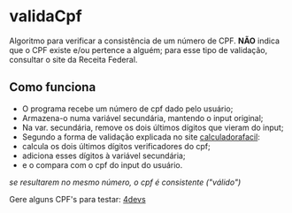 # validaCpf
Algoritmo para verificar a consistência de um número de CPF.
**NÃO** indica que o CPF existe e/ou pertence a alguém; para esse tipo de validação, consultar o site da Receita Federal.

## Como funciona
- O programa recebe um número de cpf dado pelo usuário; 
- Armazena-o numa variável secundária, mantendo o input original;
- Na var. secundária, remove os dois últimos dígitos que vieram do input;
- Segundo a forma de validação explicada no site [calculadorafacil](https://www.calculadorafacil.com.br/computacao/validar-cpf#Como%20Validar%20CPF):
- calcula os dois últimos dígitos verificadores do cpf;
- adiciona esses dígitos à variável secundária;
- e o compara com o cpf do input do usuário. 

*se resultarem no mesmo número, o cpf é consistente ("válido")*

Gere alguns CPF's para testar: [4devs](https://www.4devs.com.br/gerador_de_cpf)